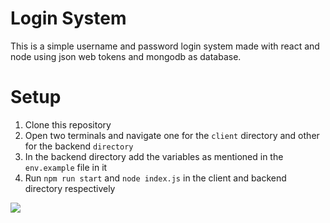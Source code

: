 # Login System

This is a simple username and password login system made with react and node using json web tokens and mongodb as database.

# Setup

1. Clone this repository
2. Open two terminals and navigate one for the `client` directory and other for the backend `directory`
3. In the backend directory add the variables as mentioned in the `env.example` file in it
4. Run `npm run start` and `node index.js` in the client and backend directory respectively

![](https://i.imgur.com/bbKTOE5.gif)


